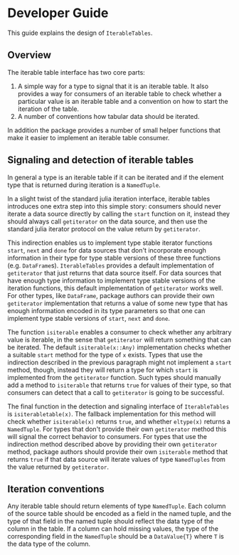 # Developer Guide

This guide explains the design of `IterableTables`.

## Overview

The iterable table interface has two core parts:

1. A simple way for a type to signal that it is an iterable table. It also provides a way for consumers of an iterable table to check whether a particular value is an iterable table and a convention on how to start the iteration of the table.
2. A number of conventions how tabular data should be iterated.

In addition the package provides a number of small helper functions that make it easier to implement an iterable table consumer.

## Signaling and detection of iterable tables

In general a type is an iterable table if it can be iterated and if the element type that is returned during iteration is a `NamedTuple`.

In a slight twist of the standard julia iteration interface, iterable tables introduces one extra step into this simple story: consumers should never iterate a data source directly by calling the `start` function on it, instead they should always call `getiterator` on the data source, and then use the standard julia iterator protocol on the value return by `getiterator`.

This indirection enables us to implement type stable iterator functions `start`, `next` and `done` for data sources that don't incorporate enough information in their type for type stable versions of these three functions (e.g. `DataFrame`s). `IterableTables` provides a default implementation of `getiterator` that just returns that data source itself. For data sources that have enough type information to implement type stable versions of the iteration functions, this default implementation of `getiterator` works well. For other types, like `DataFrame`, package authors can provide their own `getiterator` implementation that returns a value of some new type that has enough information encoded in its type parameters so that one can implement type stable versions of `start`, `next` and `done`.

The function `isiterable` enables a consumer to check whether any arbitrary value is iterable, in the sense that `getiterator` will return something that can be iterated. The default `isiterable(x::Any)` implementation checks whether a suitable `start` method for the type of `x` exists. Types that use the indirection described in the previous paragraph might not implement a `start` method, though, instead they will return a type for which `start` is implemented from the `getiterator` function. Such types should manually add a method to `isiterable` that returns `true` for values of their type, so that consumers can detect that a call to `getiterator` is going to be successful.

The final function in the detection and signaling interface of `IterableTables` is `isiterabletable(x)`. The fallback implementation for this method will check whether `isiterable(x)` returns `true`, and whether `eltype(x)` returns a `NamedTuple`. For types that don't provide their own `getiterator` method this will signal the correct behavior to consumers. For types that use the indirection method described above by providing their own `getiterator` method, package authors should provide their own `isiterable` method that returns `true` if that data source will iterate values of type `NamedTuples` from the value returned by `getiterator`.

## Iteration conventions

Any iterable table should return elements of type `NamedTuple`. Each column of the source table should be encoded as a field in the named tuple, and the type of that field in the named tuple should reflect the data type of the column in the table. If a column can hold missing values, the type of the corresponding field in the `NamedTuple` should be a `DataValue{T}` where `T` is the data type of the column.
